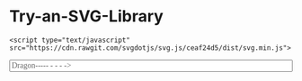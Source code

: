 # Try-an-SVG-Library

<html>
<title>SVG.js TextPath</title>
<meta http-equiv="content-type" content="text/html; charset=UTF-8">
<meta name="robots" content="noindex, nofollow">
<meta name="googlebot" content="noindex, nofollow">
<meta name="viewport" content="width=device-width, initial-scale=1">


<script type="text/javascript" src="/js/lib/dummy.js"></script>

  <link rel="stylesheet" type="text/css" href="/css/result-light.css">

    <script type="text/javascript" src="https://cdn.rawgit.com/svgdotjs/svg.js/ceaf24d5/dist/svg.min.js">
</script>


<style type="text/css">
  @import url('https://fonts.googleapis.com/css?family=Inconsolata');
#drawing {
width: 100%;
height: 300px;
}
tspan {
fill: #e5e5e5;
stroke: #f06;
stroke-width: 0.85;
font-family: 'Inconsolata';
}
input[type=text] {
width: 100%;
font-family: 'Inconsolata';
font-size: 14px;
outline: none;
color: #666;
}
</style>
<!-- TODO: Missing CoffeeScript 2 -->

<script type="text/javascript">


      window.onload=function(){

  var input = document.querySelector('input[type=text]')
  var draw = SVG('drawing').viewbox(0, 0, 300, 140)
  var text = draw.text(function(add) {
    add.tspan( input.value )
  })

  text
    .path('M10 80 C 40 10, 65 10, 95 80 S 150 150, 180 80')
    .animate(1000, '<>')
    .plot('M10 80 C 40 150, 65 150, 95 80 S 150 10, 180 80')
    .loop(true, true)

  input.addEventListener('keyup', updateText(text))

  function updateText(textPath) {
    return function() {
      textPath.tspan(this.value)
    }
  }
      }
</script>
</head>


<body>
<input type="text" value="Dragon----- - - - ->" placeholder="Type text here...">
<div id="drawing"><svg id="SvgjsSvg1006" width="100%" height="100%" xmlns="http://www.w3.org/2000/svg" version="1.1" xmlns:xlink="http://www.w3.org/1999/xlink" id="SvgjsPath1011" d="M10 80C40 149.70968908436308 65 149.70968908436308 95 80S150 10.290310915636923 180 80 "></path></defs><text id="SvgjsText1008" font-family="Helvetica, Arial, sans-serif"><textPath id="SvgjsTextPath1010" xlink:href="#SvgjsPath1011"></tspan></textPath></text></svg></div>

<script>
  // tell the embed parent frame the height of the content
  if (window.parent && window.parent.parent){
    window.parent.parent.postMessage(["resultsFrame", {
      height: document.body.getBoundingClientRect().height,
      slug: "7wL1uv8n"
    }], "*")
  }
</script>


<svg id="SvgjsSvg1001" width="2" height="0" xmlns="http://www.w3.org/2000/svg" version="1.1" xmlns:xlink="http://www.w3.org/1999/xlink" xmlns:svgjs="http://svgjs.com/svgjs" style="opacity: 0; position: fixed; left: 100%; top: 100%; overflow: hidden;"><defs id="SvgjsDefs1002"></defs><polyline id="SvgjsPolyline1003" points="0,0"></polyline><path id="SvgjsPath1004" d="M0 0 "></path></svg></body></html>









<script>
var input = document.querySelector('input[type=text]')
var draw = SVG('drawing').viewbox(0, 0, 300, 140)
var text = draw.text(function(add) {
add.tspan( input.value )
})

text
.path('M10 80 C 40 10, 65 10, 95 80 S 150 150, 180 80')
.animate(1000, '<>')
.plot('M10 80 C 40 150, 65 150, 95 80 S 150 10, 180 80')
.loop(true, true)

input.addEventListener('keyup', updateText(text))

function updateText(textPath) {
return function() {
  textPath.tspan(this.value)
}
}
</script>
</html>


